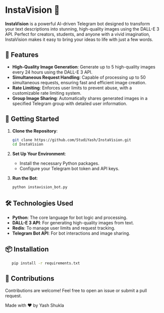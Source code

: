 # InstaVision 🎨

**InstaVision** is a powerful AI-driven Telegram bot designed to transform your text descriptions into stunning, high-quality images using the DALL-E 3 API. Perfect for creators, students, and anyone with a vivid imagination, InstaVision makes it easy to bring your ideas to life with just a few words.

## 🌟 Features

- **High-Quality Image Generation**: Generate up to 5 high-quality images every 24 hours using the DALL-E 3 API.
- **Simultaneous Request Handling**: Capable of processing up to 50 simultaneous requests, ensuring fast and efficient image creation.
- **Rate Limiting**: Enforces user limits to prevent abuse, with a customizable rate limiting system.
- **Group Image Sharing**: Automatically shares generated images in a specified Telegram group with detailed user information.

## 🚀 Getting Started

1. **Clone the Repository**:
    ```bash
    git clone https://github.com/StudiYash/InstaVision.git
    cd InstaVision
    ```

2. **Set Up Your Environment**:
   - Install the necessary Python packages.
   - Configure your Telegram bot token and API keys.

3. **Run the Bot**:
   ```bash
   python instavision_bot.py

## 🛠️ Technologies Used

- **Python**: The core language for bot logic and processing.
- **DALL-E 3 API**: For generating high-quality images from text.
- **Redis**: To manage user limits and request tracking.
- **Telegram Bot API**: For bot interactions and image sharing.

## 📦 Installation
```bash
   pip install -r requirements.txt
```

## 🎉 Contributions
Contributions are welcome! Feel free to open an issue or submit a pull request.

Made with ❤️ by Yash Shukla
